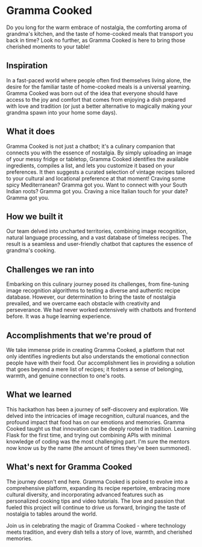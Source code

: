 # Gramma Cooked
Do you long for the warm embrace of nostalgia, the comforting aroma of grandma's kitchen, and the taste of home-cooked meals that transport you back in time? Look no further, as Gramma Cooked is here to bring those cherished moments to your table!

## Inspiration
In a fast-paced world where people often find themselves living alone, the desire for the familiar taste of home-cooked meals is a universal yearning. Gramma Cooked was born out of the idea that everyone should have access to the joy and comfort that comes from enjoying a dish prepared with love and tradition (or just a better alternative to magically making your grandma spawn into your home some days).

## What it does
Gramma Cooked is not just a chatbot; it's a culinary companion that connects you with the essence of nostalgia. By simply uploading an image of your messy fridge or tabletop, Gramma Cooked identifies the available ingredients, compiles a list, and lets you customize it based on your preferences. It then suggests a curated selection of vintage recipes tailored to your cultural and locational preference at that moment! Craving some spicy Mediterranean? Gramma got you. Want to connect with your South Indian roots? Gramma got you. Craving a nice Italian touch for your date? Gramma got you.

## How we built it
Our team delved into uncharted territories, combining image recognition, natural language processing, and a vast database of timeless recipes. The result is a seamless and user-friendly chatbot that captures the essence of grandma's cooking. 

## Challenges we ran into
Embarking on this culinary journey posed its challenges, from fine-tuning image recognition algorithms to testing a diverse and authentic recipe database. However, our determination to bring the taste of nostalgia prevailed, and we overcame each obstacle with creativity and perseverance. We had never worked extensively with chatbots and frontend before. It was a huge learning experience.

## Accomplishments that we're proud of
We take immense pride in creating Gramma Cooked, a platform that not only identifies ingredients but also understands the emotional connection people have with their food. Our accomplishment lies in providing a solution that goes beyond a mere list of recipes; it fosters a sense of belonging, warmth, and genuine connection to one's roots.

## What we learned
This hackathon has been a journey of self-discovery and exploration. We delved into the intricacies of image recognition, cultural nuances, and the profound impact that food has on our emotions and memories. Gramma Cooked taught us that innovation can be deeply rooted in tradition. Learning Flask for the first time, and trying out combining APIs with minimal knowledge of coding was the most challenging part. I'm sure the mentors now know us by the name (the amount of times they've been summoned).

## What's next for Gramma Cooked
The journey doesn't end here. Gramma Cooked is poised to evolve into a comprehensive platform, expanding its recipe repertoire, embracing more cultural diversity, and incorporating advanced features such as personalized cooking tips and video tutorials. The love and passion that fueled this project will continue to drive us forward, bringing the taste of nostalgia to tables around the world.

Join us in celebrating the magic of Gramma Cooked - where technology meets tradition, and every dish tells a story of love, warmth, and cherished memories.
